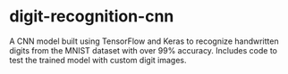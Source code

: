 # digit-recognition-cnn
A CNN model built using TensorFlow and Keras to recognize handwritten digits from the MNIST dataset with over 99% accuracy. Includes code to test the trained model with custom digit images.
